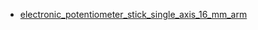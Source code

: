 * [electronic_potentiometer_stick_single_axis_16_mm_arm](electronic_potentiometer_stick_single_axis_16_mm_arm)
